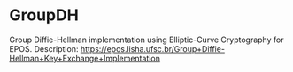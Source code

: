 # GroupDH
Group Diffie-Hellman implementation using Elliptic-Curve Cryptography for EPOS.
Description: https://epos.lisha.ufsc.br/Group+Diffie-Hellman+Key+Exchange+Implementation
